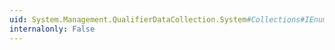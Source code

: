 ```yaml
---
uid: System.Management.QualifierDataCollection.System#Collections#IEnumerable#GetEnumerator
internalonly: False
---
```

